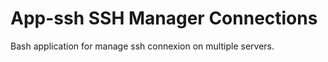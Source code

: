 # App-ssh   SSH Manager Connections

Bash application for manage ssh connexion on multiple servers. 
